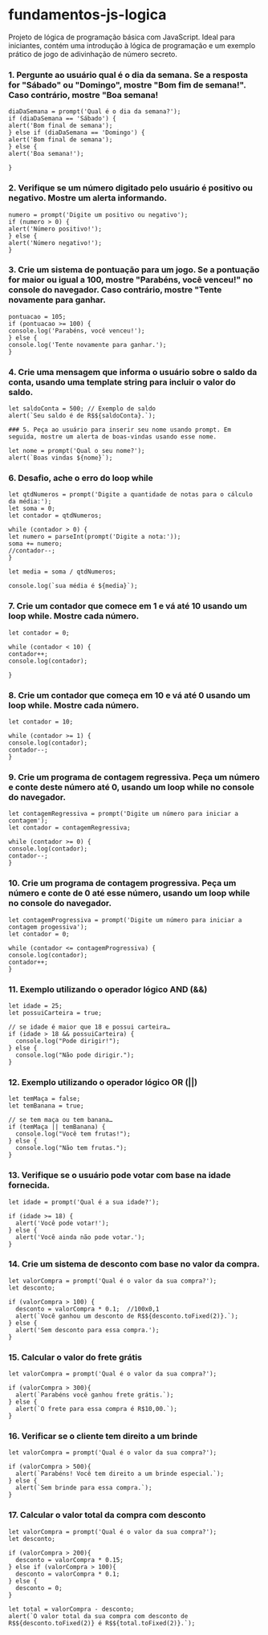 # fundamentos-js-logica

Projeto de lógica de programação básica com JavaScript. Ideal para iniciantes, contém uma introdução à lógica de programação e um exemplo prático de jogo de adivinhação de número secreto.

### 1. Pergunte ao usuário qual é o dia da semana. Se a resposta for "Sábado" ou "Domingo", mostre "Bom fim de semana!". Caso contrário, mostre "Boa semana!

```
diaDaSemana = prompt('Qual é o dia da semana?');
if (diaDaSemana == 'Sábado') {
alert('Bom final de semana');
} else if (diaDaSemana == 'Domingo') {
alert('Bom final de semana');
} else {
alert('Boa semana!');

}
```

### 2. Verifique se um número digitado pelo usuário é positivo ou negativo. Mostre um alerta informando.

```
numero = prompt('Digite um positivo ou negativo');
if (numero > 0) {
alert('Número positivo!');
} else {
alert('Número negativo!');
}
```

### 3. Crie um sistema de pontuação para um jogo. Se a pontuação for maior ou igual a 100, mostre "Parabéns, você venceu!" no console do navegador. Caso contrário, mostre "Tente novamente para ganhar.

```
pontuacao = 105;
if (pontuacao >= 100) {
console.log('Parabéns, você venceu!');
} else {
console.log('Tente novamente para ganhar.');
}
```

### 4. Crie uma mensagem que informa o usuário sobre o saldo da conta, usando uma template string para incluir o valor do saldo.

```
let saldoConta = 500; // Exemplo de saldo
alert(`Seu saldo é de R$${saldoConta}.`);

### 5. Peça ao usuário para inserir seu nome usando prompt. Em seguida, mostre um alerta de boas-vindas usando esse nome.

let nome = prompt('Qual o seu nome?');
alert(`Boas vindas ${nome}`);
```

### 6. Desafio, ache o erro do loop while

```
let qtdNumeros = prompt('Digite a quantidade de notas para o cálculo da média:');
let soma = 0;
let contador = qtdNumeros;

while (contador > 0) {
let numero = parseInt(prompt('Digite a nota:'));
soma += numero;
//contador--;
}

let media = soma / qtdNumeros;

console.log(`sua média é ${media}`);
```

### 7. Crie um contador que comece em 1 e vá até 10 usando um loop while. Mostre cada número.

```
let contador = 0;

while (contador < 10) {
contador++;
console.log(contador);

}
```

### 8. Crie um contador que começa em 10 e vá até 0 usando um loop while. Mostre cada número.

```
let contador = 10;

while (contador >= 1) {
console.log(contador);
contador--;
}
```

### 9. Crie um programa de contagem regressiva. Peça um número e conte deste número até 0, usando um loop while no console do navegador.

```
let contagemRegressiva = prompt('Digite um número para iniciar a contagem');
let contador = contagemRegressiva;

while (contador >= 0) {
console.log(contador);
contador--;
}
```

### 10. Crie um programa de contagem progressiva. Peça um número e conte de 0 até esse número, usando um loop while no console do navegador.

```
let contagemProgressiva = prompt('Digite um número para iniciar a contagem progessiva');
let contador = 0;

while (contador <= contagemProgressiva) {
console.log(contador);
contador++;
}
```

### 11. Exemplo utilizando o operador lógico AND (&&)

```
let idade = 25;
let possuiCarteira = true;

// se idade é maior que 18 e possui carteira…
if (idade > 18 && possuiCarteira) {
  console.log("Pode dirigir!");
} else {
  console.log("Não pode dirigir.");
}
```

### 12. Exemplo utilizando o operador lógico OR (||)

```
let temMaça = false;
let temBanana = true;

// se tem maça ou tem banana…
if (temMaça || temBanana) {
  console.log("Você tem frutas!");
} else {
  console.log("Não tem frutas.");
}
```

### 13. Verifique se o usuário pode votar com base na idade fornecida.

```
let idade = prompt('Qual é a sua idade?');

if (idade >= 18) {
  alert('Você pode votar!');
} else {
  alert('Você ainda não pode votar.');
}
```

### 14. Crie um sistema de desconto com base no valor da compra.

```
let valorCompra = prompt('Qual é o valor da sua compra?');
let desconto;

if (valorCompra > 100) {
  desconto = valorCompra * 0.1;  //100x0,1
  alert(`Você ganhou um desconto de R$${desconto.toFixed(2)}.`);
} else {
  alert('Sem desconto para essa compra.');
}
```

### 15. Calcular o valor do frete grátis

```
let valorCompra = prompt('Qual é o valor da sua compra?');

if (valorCompra > 300){
  alert(`Parabéns você ganhou frete grátis.`);
} else {
  alert(`O frete para essa compra é R$10,00.`);
}

```

### 16. Verificar se o cliente tem direito a um brinde

```
let valorCompra = prompt('Qual é o valor da sua compra?');

if (valorCompra > 500){
  alert(`Parabéns! Você tem direito a um brinde especial.`);
} else {
  alert(`Sem brinde para essa compra.`);
}
```

### 17. Calcular o valor total da compra com desconto

```
let valorCompra = prompt('Qual é o valor da sua compra?');
let desconto;

if (valorCompra > 200){
  desconto = valorCompra * 0.15;
} else if (valorCompra > 100){
  desconto = valorCompra * 0.1;
} else {
  desconto = 0;
}

let total = valorCompra - desconto;
alert(`O valor total da sua compra com desconto de R$${desconto.toFixed(2)} é R$${total.toFixed(2)}.`);
```
